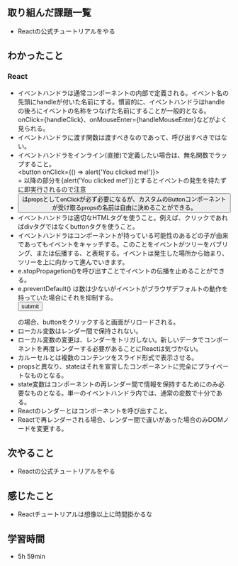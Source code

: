 ## 取り組んだ課題一覧
- Reactの公式チュートリアルをやる
## わかったこと
### React
- イベントハンドラは通常コンポーネントの内部で定義される。イベント名の先頭にhandleが付いた名前にする。慣習的に、イベントハンドラはhandleの後ろにイベントの名称をつなげた名前にすることが一般的となる。onClick={handleClick}、onMouseEnter={handleMouseEnter}などがよく見られる。
- イベントハンドラに渡す関数は渡すべきなのであって、呼び出すべきではない。
- イベントハンドラをインライン(直接)で定義したい場合は、無名関数でラップすること。   
<button onClick={() => alert('You clicked me!')}>   
= 以降の部分を{alert('You clicked me!')}とするとイベントの発生を待たずに即実行されるので注意
- <button onClick=''>はpropsとしてonClickが必ず必要になるが、カスタムのButtonコンポーネントが受け取るpropsの名前は自由に決めることができる。
- イベントハンドラは適切なHTMLタグを使うこと。例えば、クリックであればdivタグではなくbuttonタグを使うこと。
- イベントハンドラはコンポーネントが持っている可能性のあるどの子が由来であってもイベントをキャッチする。このことをイベントがツリーをバブリング、または伝播する、と表現する。イベントは発生した場所から始まり、ツリーを上に向かって進んでいきます。
- e.stopPropagetion()を呼び出すことでイベントの伝播を止めることができる。
- e.preventDefault() は数は少ないがイベントがブラウザデフォルトの動作を持っていた場合にそれを抑制する。<form> <button>submit</button> </form> の場合、buttonをクリックすると画面がリロードされる。
- ローカル変数はレンダー間で保持されない。
- ローカル変数の変更は、レンダーをトリガしない。新しいデータでコンポーネントを再度レンダーする必要があることにReactは気づかない。
- カルーセルとは複数のコンテンツをスライド形式で表示させる。
- propsと異なり、stateはそれを宣言したコンポーネントに完全にプライベートなものとなる。
- state変数はコンポーネントの再レンダー間で情報を保持するためにのみ必要なものとなる。単一のイベントハンドラ内では、通常の変数で十分である。
- Reactのレンダーとはコンポーネントを呼び出すこと。
- Reactで再レンダーされる場合、レンダー間で違いがあった場合のみDOMノードを変更する。
## 次やること
- Reactの公式チュートリアルをやる
## 感じたこと
- Reactチュートリアルは想像以上に時間掛かるな
## 学習時間
- 5h 59min